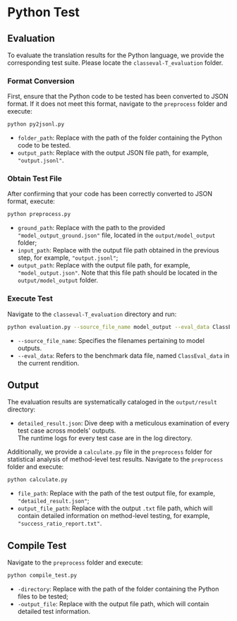 # Python Test
## Evaluation
To evaluate the translation results for the Python language, we provide the corresponding test suite. Please locate the `classeval-T_evaluation` folder.

### Format Conversion  
First, ensure that the Python code to be tested has been converted to JSON format. If it does not meet this format, navigate to the `preprocess` folder and execute:  
```bash
python py2jsonl.py
```
- `folder_path`: Replace with the path of the folder containing the Python code to be tested.  
- `output_path`: Replace with the output JSON file path, for example, `"output.jsonl"`.  

### Obtain Test File  
After confirming that your code has been correctly converted to JSON format, execute:  
```bash
python preprocess.py
```
- `ground_path`: Replace with the path to the provided `"model_output_ground.json"` file, located in the `output/model_output` folder;  
- `input_path`: Replace with the output file path obtained in the previous step, for example, `"output.jsonl"`;  
- `output_path`: Replace with the output file path, for example, `"model_output.json"`. Note that this file path should be located in the `output/model_output` folder.  

### Execute Test  
Navigate to the `classeval-T_evaluation` directory and run:  
```bash
python evaluation.py --source_file_name model_output --eval_data ClassEval_data
```
- `--source_file_name`: Specifies the filenames pertaining to model outputs.  
- `--eval_data`: Refers to the benchmark data file, named `ClassEval_data` in the current rendition.  

## Output  
The evaluation results are systematically cataloged in the `output/result` directory:  
- `detailed_result.json`: Dive deep with a meticulous examination of every test case across models' outputs.  
The runtime logs for every test case are in the log directory.  

Additionally, we provide a `calculate.py` file in the `preprocess` folder for statistical analysis of method-level test results. Navigate to the `preprocess` folder and execute:  
```bash
python calculate.py
```
- `file_path`: Replace with the path of the test output file, for example, `"detailed_result.json"`;  
- `output_file_path`: Replace with the output `.txt` file path, which will contain detailed information on method-level testing, for example, `"success_ratio_report.txt"`.  

## Compile Test 
Navigate to the `preprocess` folder and execute:  
```bash
python compile_test.py
```
- `-directory`: Replace with the path of the folder containing the Python files to be tested;  
- `-output_file`: Replace with the output file path, which will contain detailed test information.  

